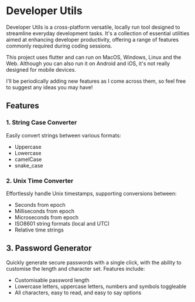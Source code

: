 # Developer Utils

Developer Utils is a cross-platform versatile, locally run tool designed to streamline everyday development tasks. It's a collection of essential utilities aimed at enhancing developer productivity, offering a range of features commonly required during coding sessions.

This project uses flutter and can run on MacOS, Windows, Linux and the Web. Although you can also run it on Android and iOS, it's not really designed for mobile devices.

I'll be periodically adding new features as I come across them, so feel free to suggest any ideas you may have!

## Features

### 1. String Case Converter
Easily convert strings between various formats:
- Uppercase
- Lowercase
- camelCase
- snake_case

### 2. Unix Time Converter
Effortlessly handle Unix timestamps, supporting conversions between:
- Seconds from epoch
- Milliseconds from epoch
- Microseconds from epoch
- ISO8601 string formats (local and UTC)
- Relative time strings

## 3. Password Generator
Quickly generate secure passwords with a single click, with the ability to customise the length and character set. Features include:
- Customisable password length
- Lowercase letters, uppercase letters, numbers and symbols toggleable
- All characters, easy to read, and easy to say options